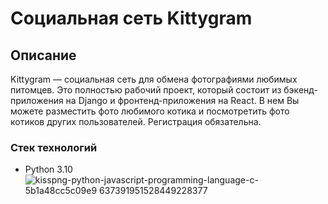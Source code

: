 # Социальная сеть Kittygram
## Описание
Kittygram — социальная сеть для обмена фотографиями любимых питомцев. Это полностью рабочий проект, который состоит из бэкенд-приложения на Django и фронтенд-приложения на React.
В нем Вы можете разместить фото любимого котика и посмотретить фото котиков других пользователей. Регистрация обязательна.
### Стек технологий
- Python 3.10
![kisspng-python-javascript-programming-language-c-5b1a48cc5c09e9 637391951528449228377](https://github.com/Tiaki026/infra_sprint1/assets/123443356/6ca9adc7-64d3-4ae6-933d-b4e4c9b83269)

